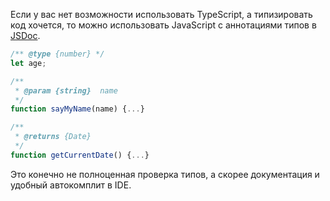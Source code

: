 Если у вас нет возможности использовать TypeScript, а типизировать код хочется, то можно использовать JavaScript с аннотациями типов в [JSDoc](https://www.typescriptlang.org/docs/handbook/jsdoc-supported-types.html).

```js
/** @type {number} */
let age;

/**
 * @param {string}  name
 */
function sayMyName(name) {...}

/**
 * @returns {Date}
 */
function getCurrentDate() {...}
```

Это конечно не полноценная проверка типов, а скорее документация и удобный автокомплит в IDE.
